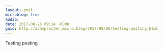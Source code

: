 ```yaml
---
layout: post
microblog: true
audio: 
date: 2017-08-26 09:14 -0000
guid: http://adamprocter.micro.blog/2017/08/26/testing-posting.html
---
```

Testing posting
